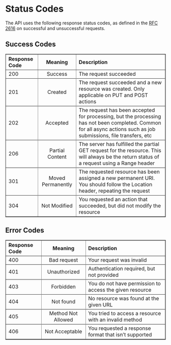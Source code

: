 # Status Codes

The API uses the following response status codes, as defined in the <a href="https://www.ietf.org/rfc/rfc2616.txt" target="_blank">RFC 2616</a> on successful and unsuccessful requests.

## Success Codes

<table style="width:100%" border="1px" cellpadding="5">
  <tr>
    <th align="left">Response Code</th>
    <th>Meaning</th>
    <th align="left">Description</th>
  </tr>
  <tr>
    <td>200</td>
    <td align="center">Success</td>
    <td>The request succeeded</td>
  <tr>
  </tr>
    <td>201</td>
    <td align="center">Created</td>
    <td>The request succeeded and a new resource was created. Only applicable on PUT and POST actions</td>
  <tr>
  </tr>
    <td>202</td>
    <td align="center">Accepted</td>
    <td>The request has been accepted for processing, but the processing has not been completed. Common for all async actions such as job submissions, file transfers, etc</td>
  <tr>
  </tr>
    <td>206</td>
    <td align="center">Partial Content</td>
    <td>The server has fulfilled the partial GET request for the resource. This will always be the return status of a request using a Range header</td>
  <tr>
  </tr>
    <td>301</td>
    <td align="center">Moved Permanently</td>
    <td>The requested resource has been assigned a new permanent URI. You should follow the Location header, repeating the request</td>
  <tr>
  </tr>
    <td>304</td>
    <td align="center">Not Modified</td>
    <td>You requested an action that succeeded, but did not modify the resource</td>
  </tr> 
</table>


## Error Codes

<table style="width:100%" border="1px" cellpadding="5">
  <tr>
    <th align="left">Response Code</th>
    <th>Meaning</th>
    <th align="left">Description</th>
  </tr><tr>
    <td>400</td>
    <td align="center">Bad request</td>
    <td>Your request was invalid</td>
  <tr></tr>
    <td>401</td>
    <td align="center">Unauthorized</td>
    <td>Authentication required, but not provided</td>
  <tr></tr>
    <td>403</td>
    <td align="center">Forbidden</td>
    <td>You do not have permission to access the given resource</td>
  <tr></tr>
    <td>404</td>
    <td align="center">Not found</td>
    <td>No resource was found at the given URL</td>
  <tr></tr>
    <td>405</td>
    <td align="center">Method Not Allowed</td>
    <td>You tried to access a resource with an invalid method </td>
  <tr>
  </tr>
    <td>406</td>
    <td align="center">Not Acceptable</td>
    <td>You requested a response format that isn’t supported</td>
  </tr> 
</table>
